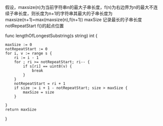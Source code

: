 

假设，maxsize(n)为当前字符串n的最大子串长度，f(n)为右边界为n的最大不连续子串长度，则长度为n+1的字符串其最大的子串长度为maxsize(n+1)=max(maxsize(n),f(n+1))
maxSize 记录最长的子串长度
notRepeatStart f()的起点位置

func lengthOfLongestSubstring(s string) int {
    
	maxSize := 0
	notRepeatStart := 0
	for i, v := range s {
		ri := i - 1
		for ; ri >= notRepeatStart; ri-- {
			if s[ri] == uint8(v) {
				break
			}
		}
		notRepeatStart = ri + 1
		if size := i + 1 - notRepeatStart; size > maxSize {
			maxSize = size
		}

	}
	return maxSize
}
